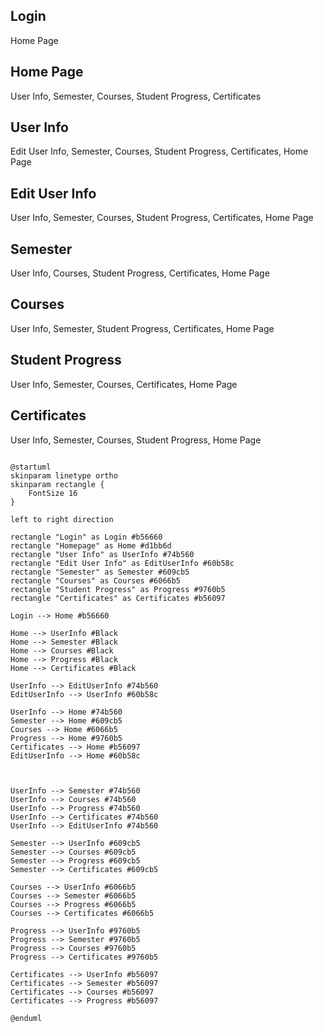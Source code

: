 ## Login
Home Page
## Home Page
User Info, Semester, Courses, Student Progress, Certificates
## User Info
Edit User Info, Semester, Courses, Student Progress, Certificates, Home Page
## Edit User Info
User Info, Semester, Courses, Student Progress, Certificates, Home Page
## Semester
User Info, Courses, Student Progress, Certificates, Home Page
## Courses
User Info, Semester, Student Progress, Certificates, Home Page
## Student Progress
User Info, Semester, Courses, Certificates, Home Page
## Certificates
User Info, Semester, Courses, Student Progress, Home Page

```plantuml

@startuml
skinparam linetype ortho
skinparam rectangle {
    FontSize 16
}

left to right direction

rectangle "Login" as Login #b56660
rectangle "Homepage" as Home #d1bb6d
rectangle "User Info" as UserInfo #74b560
rectangle "Edit User Info" as EditUserInfo #60b58c
rectangle "Semester" as Semester #609cb5
rectangle "Courses" as Courses #6066b5
rectangle "Student Progress" as Progress #9760b5
rectangle "Certificates" as Certificates #b56097

Login --> Home #b56660

Home --> UserInfo #Black
Home --> Semester #Black
Home --> Courses #Black
Home --> Progress #Black
Home --> Certificates #Black

UserInfo --> EditUserInfo #74b560
EditUserInfo --> UserInfo #60b58c

UserInfo --> Home #74b560
Semester --> Home #609cb5
Courses --> Home #6066b5
Progress --> Home #9760b5
Certificates --> Home #b56097
EditUserInfo --> Home #60b58c



UserInfo --> Semester #74b560
UserInfo --> Courses #74b560
UserInfo --> Progress #74b560
UserInfo --> Certificates #74b560
UserInfo --> EditUserInfo #74b560

Semester --> UserInfo #609cb5
Semester --> Courses #609cb5
Semester --> Progress #609cb5
Semester --> Certificates #609cb5

Courses --> UserInfo #6066b5
Courses --> Semester #6066b5
Courses --> Progress #6066b5
Courses --> Certificates #6066b5

Progress --> UserInfo #9760b5
Progress --> Semester #9760b5
Progress --> Courses #9760b5
Progress --> Certificates #9760b5

Certificates --> UserInfo #b56097
Certificates --> Semester #b56097
Certificates --> Courses #b56097
Certificates --> Progress #b56097

@enduml

```